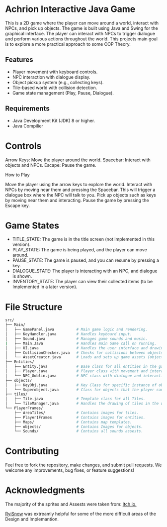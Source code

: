 # Achrion Interactive Java Game

This is a 2D game where the player can move around a world, interact with NPCs, and pick up objects. The game is built using Java and Swing for the graphical interface. 
The player can interact with NPCs to trigger dialogue and perform various actions throughout the world. This projects main goal is to explore a more practical approach to some 
OOP Theory. 

## Features
- Player movement with keyboard controls.
- NPC interaction with dialogue display.
- Object pickup system (e.g., collecting keys).
- Tile-based world with collision detection.
- Game state management (Play, Pause, Dialogue).

## Requirements
- Java Development Kit (JDK) 8 or higher.
- Java Compilier 

# Controls
Arrow Keys: Move the player around the world.
Spacebar: Interact with objects and NPCs.
Escape: Pause the game.

How to Play

Move the player using the arrow keys to explore the world.
Interact with NPCs by moving near them and pressing the Spacebar. This will trigger a dialogue box where the NPC will talk to you.
Pick up objects such as keys by moving near them and interacting.
Pause the game by pressing the Escape key.

# Game States
- TITLE_STATE: The game is in the title screen (not implemented in this version).
- PLAY_STATE: The game is being played, and the player can move around.
- PAUSE_STATE: The game is paused, and you can resume by pressing a key.
- DIALOGUE_STATE: The player is interacting with an NPC, and dialogue is shown.
- INVENTORY_STATE: The player can view their collected items (to be Implemented in a later version).

# File Structure
```bash
src/
├── Main/
│   ├── GamePanel.java          # Main game logic and rendering.
│   ├── KeyHandler.java         # Handles keyboard input.
│   ├── Sound.java              # Manages game sounds and music.
|   ├── Main.Java               # Handles main Game call on running. 
│   ├── UI.java                 # Handles the user interface and drawing dialogue.
│   ├── CollisionChecker.java   # Checks for collisions between objects and the player.
│   └── AssetCreator.java       # Loads and sets up game assets (objects, NPCs, etc.).
├── Entities/
│   ├── Entity.java             # Base class for all entities in the game.
│   ├── Player.java             # Player class with movement and interaction logic.
│   └── NPC_Goblin.java         # NPC class with dialogue and interaction.
├── objects/
│   ├── KeyObj.java             # Key Class for specific instance of object for player. 
│   └── Superobject.java        # Class for objects that the player can interact with.
├── tiles/
│   ├── Tile.java               # Template class for all Tiles. 
│   └── TileManager.java        # Handles the drawing of tiles in the world.
└── PlayerFrames/
    ├── AreaTiles/              # Contains images for tiles. 
    ├── Player1Frames           # Contains images for entities.
    ├── Maps/                   # Contains map templates. 
    ├── objects/                # Contains Images for objects. 
    └── Sounds/                 # Contains all sounds assests.
```
# Contributing
Feel free to fork the repository, make changes, and submit pull requests. We welcome any improvements, bug fixes, or feature suggestions!


# Acknowledgments

The majority of the sprites and Assests were taken from: [Itch.io.](https://itch.io/game-assets/free/tag-16-bit) 

[RyiSnow](https://www.youtube.com/@RyiSnow) was extreamly helpful for some of the more difficult areas of the Design and Implemantion. 

